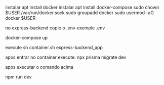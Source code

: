
instalar apt install docker
instalar apt install docker-compose
sudo chown $USER /var/run/docker.sock 
sudo groupadd docker 
sudo usermod -aG docker $USER


no express-backend copie o .env-exemple .env

docker-compose up 

execute 
sh container.sh express-backend_app

apos entrar no container execute:
npx prisma migrate dev

apos executar o comando acima

npm run dev